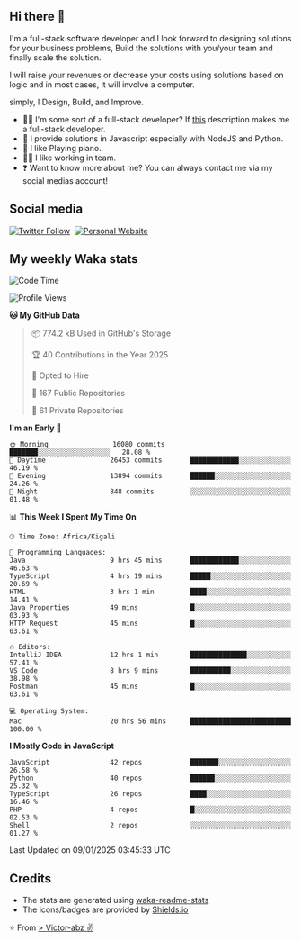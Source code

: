 ## Hi there 👋
I'm a full-stack software developer and I look forward to designing solutions for your business problems, Build the solutions with you/your team and finally scale the solution.

I will raise your revenues or decrease your costs using solutions based on logic and in most cases, it will involve a computer.

simply, I Design, Build, and Improve.

- 👨‍💻 I'm some sort of a full-stack developer? If [this](https://www.w3schools.com/whatis/whatis_fullstack.asp) description makes me a full-stack developer.
- 🌱 I provide solutions in Javascript especially with NodeJS and Python. 
- 🎹 I like Playing piano.
- 👯‍♀️ I like working in team.
- ❓ Want to know more about me? You can always contact me via my social medias account!

## Social media
[![Twitter Follow](https://img.shields.io/twitter/follow/vicky_abz?color=%231DA1F2&label=Twitter&style=for-the-badge&logo=twitter&logoColor=ffffff)](https://twitter.com/vicky_abz)
‎‎ [![Personal Website](https://img.shields.io/static/v1?label=visit&message=victor-abz.com&color=%235F021F&style=for-the-badge)](https://victor-abz.com/)

## My weekly Waka stats
<!--START_SECTION:waka-->
![Code Time](http://img.shields.io/badge/Code%20Time-1%2C011%20hrs%2016%20mins-blue)

![Profile Views](http://img.shields.io/badge/Profile%20Views-0-blue)

**🐱 My GitHub Data** 

> 📦 774.2 kB Used in GitHub's Storage 
 > 
> 🏆 40 Contributions in the Year 2025
 > 
> 💼 Opted to Hire
 > 
> 📜 167 Public Repositories 
 > 
> 🔑 61 Private Repositories 
 > 
**I'm an Early 🐤** 

```text
🌞 Morning                16080 commits       ███████░░░░░░░░░░░░░░░░░░   28.08 % 
🌆 Daytime                26453 commits       ████████████░░░░░░░░░░░░░   46.19 % 
🌃 Evening                13894 commits       ██████░░░░░░░░░░░░░░░░░░░   24.26 % 
🌙 Night                  848 commits         ░░░░░░░░░░░░░░░░░░░░░░░░░   01.48 % 
```


📊 **This Week I Spent My Time On** 

```text
🕑︎ Time Zone: Africa/Kigali

💬 Programming Languages: 
Java                     9 hrs 45 mins       ████████████░░░░░░░░░░░░░   46.63 % 
TypeScript               4 hrs 19 mins       █████░░░░░░░░░░░░░░░░░░░░   20.69 % 
HTML                     3 hrs 1 min         ████░░░░░░░░░░░░░░░░░░░░░   14.41 % 
Java Properties          49 mins             █░░░░░░░░░░░░░░░░░░░░░░░░   03.93 % 
HTTP Request             45 mins             █░░░░░░░░░░░░░░░░░░░░░░░░   03.61 % 

🔥 Editors: 
IntelliJ IDEA            12 hrs 1 min        ██████████████░░░░░░░░░░░   57.41 % 
VS Code                  8 hrs 9 mins        ██████████░░░░░░░░░░░░░░░   38.98 % 
Postman                  45 mins             █░░░░░░░░░░░░░░░░░░░░░░░░   03.61 % 

💻 Operating System: 
Mac                      20 hrs 56 mins      █████████████████████████   100.00 % 
```

**I Mostly Code in JavaScript** 

```text
JavaScript               42 repos            ███████░░░░░░░░░░░░░░░░░░   26.58 % 
Python                   40 repos            ██████░░░░░░░░░░░░░░░░░░░   25.32 % 
TypeScript               26 repos            ████░░░░░░░░░░░░░░░░░░░░░   16.46 % 
PHP                      4 repos             █░░░░░░░░░░░░░░░░░░░░░░░░   02.53 % 
Shell                    2 repos             ░░░░░░░░░░░░░░░░░░░░░░░░░   01.27 % 
```




 Last Updated on 09/01/2025 03:45:33 UTC
<!--END_SECTION:waka-->

## Credits
- The stats are generated using [waka-readme-stats](https://github.com/anmol098/waka-readme-stats)
- The icons/badges are provided by [Shields.io](https://shields.io/)

⭐️ From [> Victor-abz ✌](https://victor-abz.com/)
